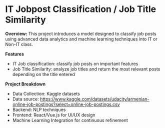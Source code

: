 # **IT Jobpost Classification / Job Title Similarity**
**Overview:**
This project introduces a model designed to classify job posts using advanced data analytics and machine learning techniques into IT or Non-IT class.

**Features**
- IT Job classification: classify job posts on important features
- Job Title Similarity: analyze job titles and return the most relevant posts depending on the title entered

**Project Breakdown**
- Data Collection: Kaggle datasets
- Data source: https://www.kaggle.com/datasets/udacity/armenian-online-job-postings?select=online-job-postings.csv
- Backend: NLP techniques
- Frontend: React/Vue.js for UI/UX design
- Machine Learning Integration for continuous refinement
